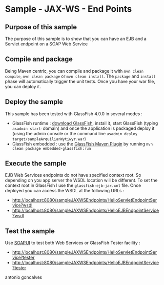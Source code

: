 # Sample - JAX-WS - End Points

## Purpose of this sample

The purpose of this sample is to show that you can have an EJB and a Servlet endpoint on a SOAP Web Service

## Compile and package

Being Maven centric, you can compile and package it with `mvn clean compile`, `mvn clean package` or `mvn clean install`. The `package` and `install` phase will automatically trigger the unit tests. Once you have your war file, you can deploy it.

## Deploy the sample

This sample has been tested with GlassFish 4.0.0 in several modes :

* GlassFish runtime : [download GlassFish](http://glassfish.java.net/public/downloadsindex.html), install it, start GlassFish (typing `asadmin start-`domain) and once the application is packaged deploy it (using the admin console or the command line `asadmin deploy target/sampleArquilianWytiwyr.war`)
* GlassFish embedded : use the [GlassFish Maven Plugin](http://maven-glassfish-plugin.java.net/) by running `mvn clean package embedded-glassfish:run`

## Execute the sample

EJB Web Services endpoints do not have specified context root. So depending on you app server the WSDL location will be different. To set the context root in GlassFish I use the `glassfish-ejb-jar.xml` file. Once deployed you can access the WSDL at the following URLs :

* [http://localhost:8080/sampleJAXWSEndpoints/HelloServletEndpointService?wsdl](http://localhost:8080/sampleJAXWSEndpoints/HelloServletEndpointService?wsdl)
* [http://localhost:8080/sampleJAXWSEndpoints/HelloEJBEndpointService?wsdl](http://localhost:8080/sampleJAXWSEndpoints/HelloEJBEndpointService?wsdl)

## Test the sample

Use [SOAPUI](http://www.soapui.org/) to test both Web Services or GlassFish Tester facility : 

* [http://localhost:8080/sampleJAXWSEndpoints/HelloServletEndpointService?tester](http://localhost:8080/sampleJAXWSEndpoints/HelloServletEndpointService?tester)
* [http://localhost:8080/sampleJAXWSEndpoints/HelloEJBEndpointService?tester](http://localhost:8080/sampleJAXWSEndpoints/HelloEJBEndpointService?tester)

<div class="footer">
    <span class="footerTitle"><span class="uc">a</span>ntonio <span class="uc">g</span>oncalves</span>
</div>
